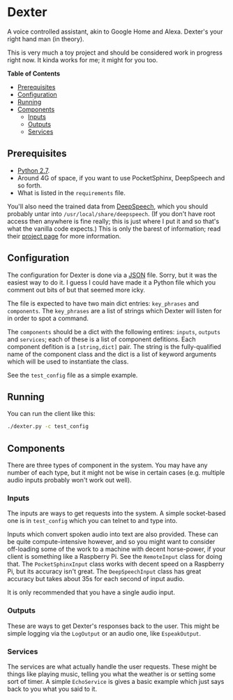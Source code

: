 # Dexter

A voice controlled assistant, akin to Google Home and Alexa. Dexter's your right hand man (in theory).

This is very much a toy project and should be considered work in progress right now. It kinda works for me; it might for you too.

**Table of Contents**

- [Prerequisites](#prerequisites)
- [Configuration](#configuration)
- [Running](#running)
- [Components](#components)
  - [Inputs](#inputs)
  - [Outputs](#outputs)
  - [Services](#services)


## Prerequisites

* [Python 2.7](https://www.python.org/).
* Around 4G of space, if you want to use PocketSphinx, DeepSpeech and so forth.
* What is listed in the `requirements` file.

You'll also need the trained data from [DeepSpeech](https://github.com/mozilla/DeepSpeech), which you should probably untar into `/usr/local/share/deepspeech`. (If you don't have root access then anywhere is fine really; this is just where I put it and so that's what the vanilla code expects.) This is only the barest of information; read their [project page](https://github.com/mozilla/DeepSpeech) for more information.


## Configuration

The configuration for Dexter is done via a [JSON](https://json.org/) file. Sorry, but it was the easiest way to do it. I guess I could have made it a Python file which you comment out bits of but that seemed more icky.

The file is expected to have two main dict entries: `key_phrases` and `components`. The `key_phrases` are a list of strings which Dexter will listen for in order to spot a command.

The `components` should be a dict with the following entires: `inputs`, `outputs` and `services`; each of these is a list of component defitions. Each component defition is a `[string,dict]` pair. The string is the fully-qualified name of the component class and the dict is a list of keyword arguments which will be used to instantiate the class.

See the `test_config` file as a simple example.

## Running

You can run the client like this:

```bash
./dexter.py -c test_config
```

## Components

There are three types of component in the system. You may have any number of each type, but it might not be wise in certain cases (e.g. multiple audio inputs probably won't work out well).

### Inputs

The inputs are ways to get requests into the system. A simple socket-based one is in `test_config` which you can telnet to and type into.

Inputs which convert spoken audio into text are also provided. These can be quite compute-intensive however, and so you might want to consider off-loading some of the work to a machine with decent horse-power, if your client is something like a Raspberry Pi. See the `RemoteInput` class for doing that. The `PocketSphinxInput` class works with decent speed on a Raspberry Pi, but its accuracy isn't great. The `DeepSpeechInput` class has great accuracy but takes about 35s for each second of input audio.

It is only recommended that you have a single audio input.


### Outputs

These are ways to get Dexter's responses back to the user. This might be simple logging via the `LogOutput` or an audio one, like `EspeakOutput`.


### Services

The services are what actually handle the user requests. These might be things like playing music, telling you what the weather is or setting some sort of timer. A simple `EchoService` is gives a basic example which just says back to you what you said to it.
